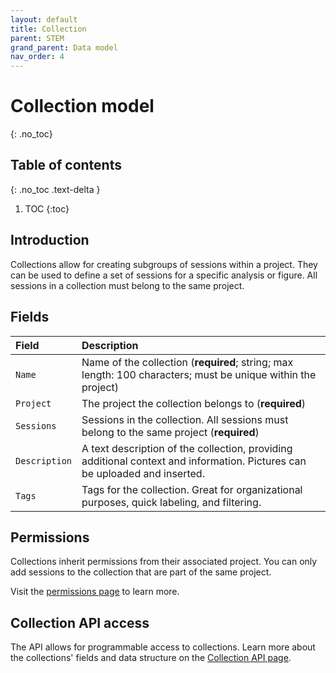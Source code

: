 ```yaml
---
layout: default
title: Collection
parent: STEM
grand_parent: Data model
nav_order: 4
---
```


# Collection model
{: .no_toc}

## Table of contents
{: .no_toc .text-delta }

1. TOC
{:toc}

## Introduction

Collections allow for creating subgroups of sessions within a project. They can be used to define a set of sessions for a specific analysis or figure. All sessions in a collection must belong to the same project.

## Fields

| Field | Description |
|:------|:------------|
| `Name` | Name of the collection (**required**; string; max length: 100 characters; must be unique within the project) |
| `Project` | The project the collection belongs to (**required**) |
| `Sessions` | Sessions in the collection. All sessions must belong to the same project (**required**) |
| `Description` | A text description of the collection, providing additional context and information. Pictures can be uploaded and inserted. |
| `Tags` | Tags for the collection. Great for organizational purposes, quick labeling, and filtering. |

## Permissions

Collections inherit permissions from their associated project. You can only add sessions to the collection that are part of the same project.

Visit the [permissions page]({{"datamodel/permission}}) to learn more. 

## Collection API access

The API allows for programmable access to collections. Learn more about the collections' fields and data structure on the [Collection API page]({{"api/stem/collection/"|absolute_url}}).
